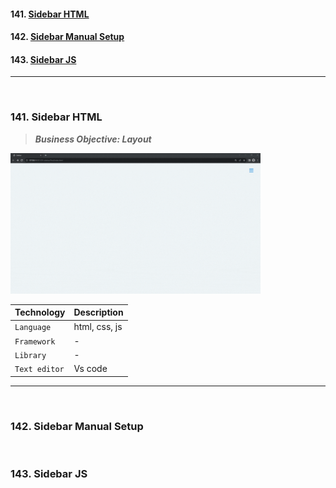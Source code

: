 #### 141. [Sidebar HTML](#141)

#### 142. [Sidebar Manual Setup](#142)

#### 143. [Sidebar JS](#143)

---

<br>

### 141. Sidebar HTML<a id="141"></a>

> **_Business Objective: Layout_**

<img src="notes/app.gif" width="400">

| Technology    | Description   |
| ------------- | ------------- |
| `Language`    | html, css, js |
| `Framework`   | -             |
| `Library`     | -             |
| `Text editor` | Vs code       |

---

<br>

### 142. Sidebar Manual Setup<a id="142"></a>

<br>

### 143. Sidebar JS<a id="143"></a>

<br>
